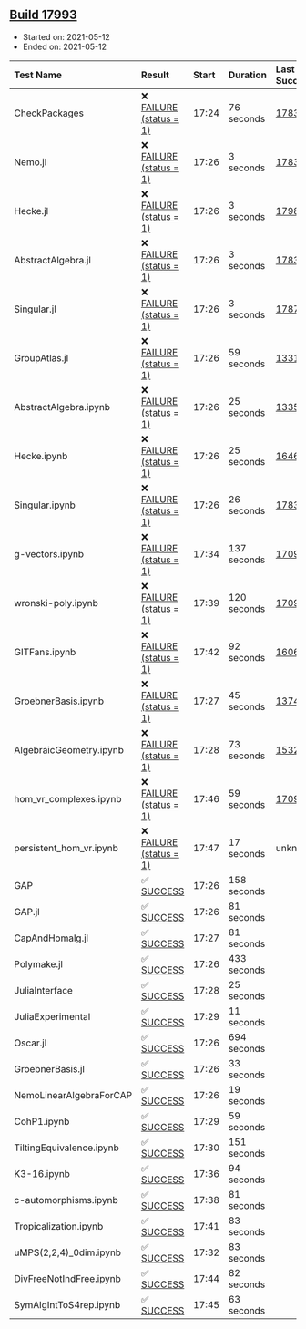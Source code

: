 ## [Build 17993](https://oscarci.mathematik.uni-kl.de/job/oscar/17993/)

* Started on: 2021-05-12
* Ended on: 2021-05-12

| Test Name    | Result | Start | Duration | Last Success | First Failure |
|:-------------|:-------|:------|:---------|:-------------|:--------------|
| CheckPackages | ❌ [FAILURE (status = 1)](https://oscarci.mathematik.uni-kl.de/job/oscar/17993/artifact/logs/build-17993/CheckPackages.log) | 17:24 | 76 seconds | [17832](https://oscarci.mathematik.uni-kl.de/job/oscar/17832/) | [17833](https://oscarci.mathematik.uni-kl.de/job/oscar/17833/) |
| Nemo.jl | ❌ [FAILURE (status = 1)](https://oscarci.mathematik.uni-kl.de/job/oscar/17993/artifact/logs/build-17993/Nemo.jl.log) | 17:26 | 3 seconds | [17835](https://oscarci.mathematik.uni-kl.de/job/oscar/17835/) | [17836](https://oscarci.mathematik.uni-kl.de/job/oscar/17836/) |
| Hecke.jl | ❌ [FAILURE (status = 1)](https://oscarci.mathematik.uni-kl.de/job/oscar/17993/artifact/logs/build-17993/Hecke.jl.log) | 17:26 | 3 seconds | [17987](https://oscarci.mathematik.uni-kl.de/job/oscar/17987/) | [17988](https://oscarci.mathematik.uni-kl.de/job/oscar/17988/) |
| AbstractAlgebra.jl | ❌ [FAILURE (status = 1)](https://oscarci.mathematik.uni-kl.de/job/oscar/17993/artifact/logs/build-17993/AbstractAlgebra.jl.log) | 17:26 | 3 seconds | [17831](https://oscarci.mathematik.uni-kl.de/job/oscar/17831/) | [17832](https://oscarci.mathematik.uni-kl.de/job/oscar/17832/) |
| Singular.jl | ❌ [FAILURE (status = 1)](https://oscarci.mathematik.uni-kl.de/job/oscar/17993/artifact/logs/build-17993/Singular.jl.log) | 17:26 | 3 seconds | [17871](https://oscarci.mathematik.uni-kl.de/job/oscar/17871/) | [17872](https://oscarci.mathematik.uni-kl.de/job/oscar/17872/) |
| GroupAtlas.jl | ❌ [FAILURE (status = 1)](https://oscarci.mathematik.uni-kl.de/job/oscar/17993/artifact/logs/build-17993/GroupAtlas.jl.log) | 17:26 | 59 seconds | [13311](https://oscarci.mathematik.uni-kl.de/job/oscar/13311/) | [13312](https://oscarci.mathematik.uni-kl.de/job/oscar/13312/) |
| AbstractAlgebra.ipynb | ❌ [FAILURE (status = 1)](https://oscarci.mathematik.uni-kl.de/job/oscar/17993/artifact/logs/build-17993/AbstractAlgebra.ipynb.log) | 17:26 | 25 seconds | [13355](https://oscarci.mathematik.uni-kl.de/job/oscar/13355/) | [13356](https://oscarci.mathematik.uni-kl.de/job/oscar/13356/) |
| Hecke.ipynb | ❌ [FAILURE (status = 1)](https://oscarci.mathematik.uni-kl.de/job/oscar/17993/artifact/logs/build-17993/Hecke.ipynb.log) | 17:26 | 25 seconds | [16463](https://oscarci.mathematik.uni-kl.de/job/oscar/16463/) | [16464](https://oscarci.mathematik.uni-kl.de/job/oscar/16464/) |
| Singular.ipynb | ❌ [FAILURE (status = 1)](https://oscarci.mathematik.uni-kl.de/job/oscar/17993/artifact/logs/build-17993/Singular.ipynb.log) | 17:26 | 26 seconds | [17835](https://oscarci.mathematik.uni-kl.de/job/oscar/17835/) | [17836](https://oscarci.mathematik.uni-kl.de/job/oscar/17836/) |
| g-vectors.ipynb | ❌ [FAILURE (status = 1)](https://oscarci.mathematik.uni-kl.de/job/oscar/17993/artifact/logs/build-17993/g-vectors.ipynb.log) | 17:34 | 137 seconds | [17099](https://oscarci.mathematik.uni-kl.de/job/oscar/17099/) | [17100](https://oscarci.mathematik.uni-kl.de/job/oscar/17100/) |
| wronski-poly.ipynb | ❌ [FAILURE (status = 1)](https://oscarci.mathematik.uni-kl.de/job/oscar/17993/artifact/logs/build-17993/wronski-poly.ipynb.log) | 17:39 | 120 seconds | [17098](https://oscarci.mathematik.uni-kl.de/job/oscar/17098/) | [17099](https://oscarci.mathematik.uni-kl.de/job/oscar/17099/) |
| GITFans.ipynb | ❌ [FAILURE (status = 1)](https://oscarci.mathematik.uni-kl.de/job/oscar/17993/artifact/logs/build-17993/GITFans.ipynb.log) | 17:42 | 92 seconds | [16068](https://oscarci.mathematik.uni-kl.de/job/oscar/16068/) | [16069](https://oscarci.mathematik.uni-kl.de/job/oscar/16069/) |
| GroebnerBasis.ipynb | ❌ [FAILURE (status = 1)](https://oscarci.mathematik.uni-kl.de/job/oscar/17993/artifact/logs/build-17993/GroebnerBasis.ipynb.log) | 17:27 | 45 seconds | [13748](https://oscarci.mathematik.uni-kl.de/job/oscar/13748/) | [13749](https://oscarci.mathematik.uni-kl.de/job/oscar/13749/) |
| AlgebraicGeometry.ipynb | ❌ [FAILURE (status = 1)](https://oscarci.mathematik.uni-kl.de/job/oscar/17993/artifact/logs/build-17993/AlgebraicGeometry.ipynb.log) | 17:28 | 73 seconds | [15322](https://oscarci.mathematik.uni-kl.de/job/oscar/15322/) | [15323](https://oscarci.mathematik.uni-kl.de/job/oscar/15323/) |
| hom_vr_complexes.ipynb | ❌ [FAILURE (status = 1)](https://oscarci.mathematik.uni-kl.de/job/oscar/17993/artifact/logs/build-17993/hom_vr_complexes.ipynb.log) | 17:46 | 59 seconds | [17099](https://oscarci.mathematik.uni-kl.de/job/oscar/17099/) | [17100](https://oscarci.mathematik.uni-kl.de/job/oscar/17100/) |
| persistent_hom_vr.ipynb | ❌ [FAILURE (status = 1)](https://oscarci.mathematik.uni-kl.de/job/oscar/17993/artifact/logs/build-17993/persistent_hom_vr.ipynb.log) | 17:47 | 17 seconds | unknown | unknown |
| GAP | ✅ [SUCCESS](https://oscarci.mathematik.uni-kl.de/job/oscar/17993/artifact/logs/build-17993/GAP.log) | 17:26 | 158 seconds |  |  |
| GAP.jl | ✅ [SUCCESS](https://oscarci.mathematik.uni-kl.de/job/oscar/17993/artifact/logs/build-17993/GAP.jl.log) | 17:26 | 81 seconds |  |  |
| CapAndHomalg.jl | ✅ [SUCCESS](https://oscarci.mathematik.uni-kl.de/job/oscar/17993/artifact/logs/build-17993/CapAndHomalg.jl.log) | 17:27 | 81 seconds |  |  |
| Polymake.jl | ✅ [SUCCESS](https://oscarci.mathematik.uni-kl.de/job/oscar/17993/artifact/logs/build-17993/Polymake.jl.log) | 17:26 | 433 seconds |  |  |
| JuliaInterface | ✅ [SUCCESS](https://oscarci.mathematik.uni-kl.de/job/oscar/17993/artifact/logs/build-17993/JuliaInterface.log) | 17:28 | 25 seconds |  |  |
| JuliaExperimental | ✅ [SUCCESS](https://oscarci.mathematik.uni-kl.de/job/oscar/17993/artifact/logs/build-17993/JuliaExperimental.log) | 17:29 | 11 seconds |  |  |
| Oscar.jl | ✅ [SUCCESS](https://oscarci.mathematik.uni-kl.de/job/oscar/17993/artifact/logs/build-17993/Oscar.jl.log) | 17:26 | 694 seconds |  |  |
| GroebnerBasis.jl | ✅ [SUCCESS](https://oscarci.mathematik.uni-kl.de/job/oscar/17993/artifact/logs/build-17993/GroebnerBasis.jl.log) | 17:26 | 33 seconds |  |  |
| NemoLinearAlgebraForCAP | ✅ [SUCCESS](https://oscarci.mathematik.uni-kl.de/job/oscar/17993/artifact/logs/build-17993/NemoLinearAlgebraForCAP.log) | 17:26 | 19 seconds |  |  |
| CohP1.ipynb | ✅ [SUCCESS](https://oscarci.mathematik.uni-kl.de/job/oscar/17993/artifact/logs/build-17993/CohP1.ipynb.log) | 17:29 | 59 seconds |  |  |
| TiltingEquivalence.ipynb | ✅ [SUCCESS](https://oscarci.mathematik.uni-kl.de/job/oscar/17993/artifact/logs/build-17993/TiltingEquivalence.ipynb.log) | 17:30 | 151 seconds |  |  |
| K3-16.ipynb | ✅ [SUCCESS](https://oscarci.mathematik.uni-kl.de/job/oscar/17993/artifact/logs/build-17993/K3-16.ipynb.log) | 17:36 | 94 seconds |  |  |
| c-automorphisms.ipynb | ✅ [SUCCESS](https://oscarci.mathematik.uni-kl.de/job/oscar/17993/artifact/logs/build-17993/c-automorphisms.ipynb.log) | 17:38 | 81 seconds |  |  |
| Tropicalization.ipynb | ✅ [SUCCESS](https://oscarci.mathematik.uni-kl.de/job/oscar/17993/artifact/logs/build-17993/Tropicalization.ipynb.log) | 17:41 | 83 seconds |  |  |
| uMPS(2,2,4)_0dim.ipynb | ✅ [SUCCESS](https://oscarci.mathematik.uni-kl.de/job/oscar/17993/artifact/logs/build-17993/uMPS-2-2-4-_0dim.ipynb.log) | 17:32 | 83 seconds |  |  |
| DivFreeNotIndFree.ipynb | ✅ [SUCCESS](https://oscarci.mathematik.uni-kl.de/job/oscar/17993/artifact/logs/build-17993/DivFreeNotIndFree.ipynb.log) | 17:44 | 82 seconds |  |  |
| SymAlgIntToS4rep.ipynb | ✅ [SUCCESS](https://oscarci.mathematik.uni-kl.de/job/oscar/17993/artifact/logs/build-17993/SymAlgIntToS4rep.ipynb.log) | 17:45 | 63 seconds |  |  |
